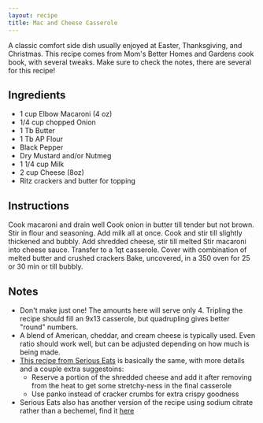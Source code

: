 ```yaml
---
layout: recipe
title: Mac and Cheese Casserole
---
```


A classic comfort side dish usually enjoyed at Easter, Thanksgiving, and Christmas. This recipe comes from Mom's Better Homes and Gardens cook book, with several tweaks. Make sure to check the notes, there are several for this recipe!

## Ingredients
- 1 cup Elbow Macaroni (4 oz)
- 1/4 cup chopped Onion
- 1 Tb Butter
- 1 Tb AP Flour
- Black Pepper
- Dry Mustard and/or Nutmeg
- 1 1/4 cup Milk
- 2 cup Cheese (8oz)
- Ritz crackers and butter for topping

## Instructions
Cook macaroni and drain well
Cook onion in butter till tender but not brown. Stir in flour and seasoning. Add milk all at once. Cook and stir till slightly thickened and bubbly. Add shredded cheese, stir till melted
Stir macaroni into cheese sauce. Transfer to a 1qt casserole. Cover with combination of melted butter and crushed crackers
Bake, uncovered, in a 350 oven for 25 or 30 min or till bubbly.

## Notes

- Don't make just one! The amounts here will serve only 4. Tripling the recipe should fill an 9x13 casserole, but quadrupling gives better "round" numbers.
- A blend of American, cheddar, and cream cheese is typically used. Even ratio should work well, but can be adjusted depending on how much is being made.
- [This recipe from Serious Eats](https://www.seriouseats.com/classic-bechamel-baked-mac-cheese-recipe) is basically the same, with more details and a couple extra suggestoins:
    - Reserve a portion of the shredded cheese and add it after removing from the heat to get some stretchy-ness in the final casserole
    - Use panko instead of cracker crumbs for extra crispy goodness
- Serious Eats also has another version of the recipe using sodium citrate rather than a bechemel, find it [here](https://www.seriouseats.com/sodium-citrate-baked-mac-and-cheese)